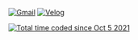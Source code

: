 [![Gmail](http://img.shields.io/badge/-Gmail-EA4335?style=flat&logo=Gmail&logoColor=white&link=devfrank9@gmail.com)](mailto:devfrank9@gmail.com)
[![Velog](http://img.shields.io/badge/-Velog-20C997?style=flat&logo=Velog&link=https://velog.io/@devfrank9&logoColor=white)](https://velog.io/@devfrank9)

<a href="https://wakatime.com/@fab11908-f2ab-4476-8057-2f6505465ffb"><img src="https://wakatime.com/badge/user/fab11908-f2ab-4476-8057-2f6505465ffb.svg" alt="Total time coded since Oct 5 2021" /></a>  
